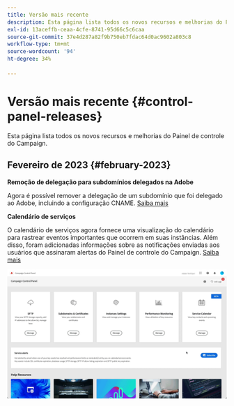 ```yaml
---
title: Versão mais recente
description: Esta página lista todos os novos recursos e melhorias do Painel de controle do Campaign
exl-id: 13aceffb-ceaa-4cfe-8741-95d66c5c6caa
source-git-commit: 37e4d287a82f9b750eb7fdac64d0ac9602a803c8
workflow-type: tm+mt
source-wordcount: '94'
ht-degree: 34%

---
```


# Versão mais recente {#control-panel-releases}

Esta página lista todos os novos recursos e melhorias do Painel de controle do Campaign.

## Fevereiro de 2023 {#february-2023}

**Remoção de delegação para subdomínios delegados na Adobe**

Agora é possível remover a delegação de um subdomínio que foi delegado ao Adobe, incluindo a configuração CNAME. [Saiba mais](../subdomains-certificates/using/remove-delegated-subdomains.md)

**Calendário de serviços**

O calendário de serviços agora fornece uma visualização do calendário para rastrear eventos importantes que ocorrem em suas instâncias. Além disso, foram adicionadas informações sobre as notificações enviadas aos usuários que assinaram alertas do Painel de controle do Campaign. [Saiba mais](../service-events/service-events.md)

![](assets/do-not-localize/gif-calendar.gif)
